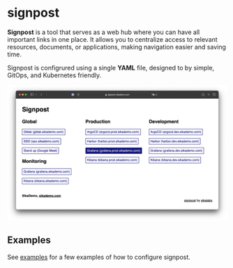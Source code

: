 # signpost

**Signpost** is a tool that serves as a web hub where you can have all important links in one place. It allows you to centralize access to relevant resources, documents, or applications, making navigation easier and saving time.

Signpost is configrured using a single **YAML** file, designed to by simple, GitOps, and Kubernetes friendly.

![signpost screenshot](./signpost.png)

## Examples

See [examples](./examples) for a few examples of how to configure signpost.
